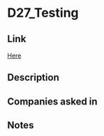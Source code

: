 # D27_Testing

## Link

[Here](https://www.hackerrank.com/challenges/30-testing)

## Description

## Companies asked in

## Notes